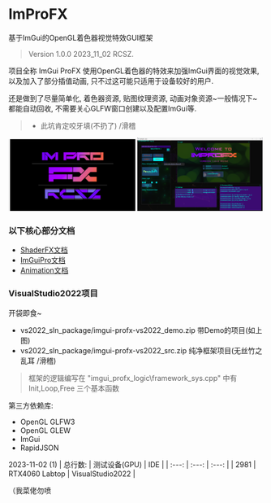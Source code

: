 # ImProFX
基于ImGui的OpenGL着色器视觉特效GUI框架
> Version 1.0.0 2023_11_02 RCSZ.

项目全称 ImGui ProFX 使用OpenGL着色器的特效来加强ImGui界面的视觉效果, 以及加入了部分插值动画, 只不过这可能只适用于设备较好的用户.

还是做到了尽量简单化, 着色器资源, 贴图纹理资源, 动画对象资源~一般情况下~都能自动回收, 不需要关心GLFW窗口创建以及配置ImGui等.
> - 此坑肯定咬牙填(不扔了) /滑稽

<p align="center">
  <img src="docs/improfx_logo.png" style="width:49%;"/>
  <img src="docs/improfx_demo.png" style="width:49%;"/>
</p>

### 以下核心部分文档
- [ShaderFX文档](docs/improfx_shaderfx.md)
- [ImGuiPro文档](docs/improfx_imguipro.md)
- [Animation文档](docs/improfx_animation.md)

### VisualStudio2022项目
开袋即食~
- vs2022_sln_package/imgui-profx-vs2022_demo.zip 带Demo的项目(如上图)
- vs2022_sln_package/imgui-profx-vs2022_src.zip 纯净框架项目(无丝竹之乱耳 /滑稽)

> 框架的逻辑编写在 "imgui_profx_logic\framework_sys.cpp" 中有 Init,Loop,Free 三个基本函数

第三方依赖库:
- OpenGL GLFW3
- OpenGL GLEW
- ImGui
- RapidJSON

2023-11-02 (1)
| 总行数: | 测试设备(GPU) | IDE |
| :---: | :---: | :---: |
| 2981 | RTX4060 Labtop | VisualStudio2022 |

（我菜佬勿喷

